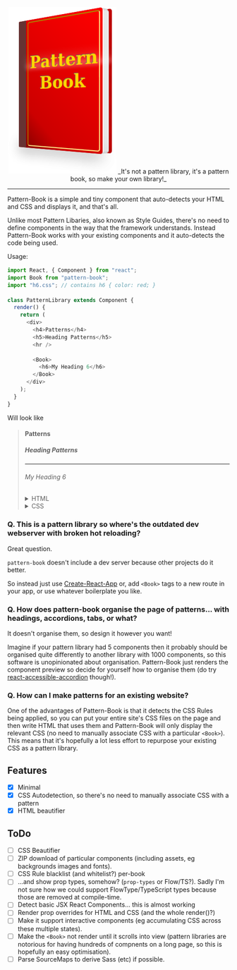 <p align="center">
  <img width="245" height="378" src="/logo.png" alt="Pattern Book">
_It's not a pattern library, it's a pattern book, so make your own library!_
</p>

---

Pattern-Book is a simple and tiny component that auto-detects your HTML and CSS and displays it, and that's all.

Unlike most Pattern Libaries, also known as Style Guides, there's no need to define components in the way that the framework understands. Instead Pattern-Book works with your existing components and it auto-detects the code being used.

Usage:

```javascript
import React, { Component } from "react";
import Book from "pattern-book";
import "h6.css"; // contains h6 { color: red; }

class PatternLibrary extends Component {
  render() {
    return (
      <div>
        <h4>Patterns</h4>
        <h5>Heading Patterns</h5>
        <hr />

        <Book>
          <h6>My Heading 6</h6>
        </Book>
      </div>
    );
  }
}
```

Will look like

<blockquote>
    <h4>Patterns</h4>
    <h5>Heading Patterns</h5>
    <hr>
    <div>
      <h6>My Heading 6</h6>
      <details><summary>HTML</summary>&lt;h6&gt;My Heading 6&lt;/h6&gt;</details>
      <details><summary>CSS</summary>h6 { color: red; }</details>
    </div>    
</blockquote>

### Q. This is a pattern library so where's the outdated dev webserver with broken hot reloading?

Great question.

`pattern-book` doesn't include a dev server because other projects do it better.

So instead just use [Create-React-App](https://github.com/facebookincubator/create-react-app) or, add `<Book>` tags to a new route in your app, or use whatever boilerplate you like.

### Q. How does pattern-book organise the page of patterns... with headings, accordions, tabs, or what?

It doesn't organise them, so design it however you want!

Imagine if your pattern library had 5 components then it probably should be organised quite differently to another library with 1000 components, so this software is unopinionated about organisation. Pattern-Book just renders the component preview so decide for yourself how to organise them (do try [react-accessible-accordion](https://github.com/springload/react-accessible-accordion/) though!).

### Q. How can I make patterns for an existing website?

One of the advantages of Pattern-Book is that it detects the CSS Rules being applied, so you can put your entire site's CSS files on the page and then write HTML that uses them and Pattern-Book will only display the relevant CSS (no need to manually associate CSS with a particular `<Book>`). This means that it's hopefully a lot less effort to repurpose your existing CSS as a pattern library.

## Features

* [x] Minimal
* [x] CSS Autodetection, so there's no need to manually associate CSS with a pattern
* [x] HTML beautifier

## ToDo

* [ ] CSS Beautifier
* [ ] ZIP download of particular components (including assets, eg backgrounds images and fonts).
* [ ] CSS Rule blacklist (and whitelist?) per-book
* [ ] ...and show prop types, somehow? (`prop-types` or Flow/TS?). Sadly I'm not sure how we could support FlowType/TypeScript types because those are removed at compile-time.
* [ ] Detect basic JSX React Components... this is almost working
* [ ] Render prop overrides for HTML and CSS (and the whole render()?)
* [ ] Make it support interactive components (eg accumulating CSS across these multiple states).
* [ ] Make the `<Book>` not render until it scrolls into view (pattern libraries are notorious for having hundreds of compnents on a long page, so this is hopefully an easy optimisation).
* [ ] Parse SourceMaps to derive Sass (etc) if possible.
